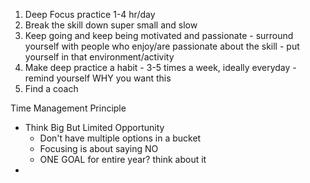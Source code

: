 1. Deep Focus practice 1-4 hr/day 
2. Break the skill down super small and slow 
3. Keep going and keep being motivated and passionate - surround yourself with people who enjoy/are passionate about the skill - put yourself in that environment/activity 
4. Make deep practice a habit - 3-5 times a week, ideally everyday - remind yourself WHY you want this 
5. Find a coach





Time Management Principle

- Think Big But Limited Opportunity
	- Don't have multiple options in a bucket
	- Focusing is about saying NO
	- ONE GOAL for entire year? think about it
- 